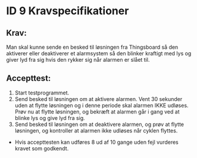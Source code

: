 # ID 9 Kravspecifikationer
## Krav: 
Man skal kunne sende en besked til løsningen fra Thingsboard så den aktiverer eller deaktiverer et alarmsystem så den blinker kraftigt med lys og giver lyd fra sig hvis den rykker sig når alarmen er slået til.

## Accepttest: 
1. Start testprogrammet. 
2. Send besked til løsningen om at aktivere alarmen. Vent 30 sekunder uden at flytte løsningen og i denne periode skal alarmen IKKE udløses. 
Prøv nu at flytte løsningen, og bekræft at alarmen går i gang ved at blinke lys og give lyd fra sig. 
3.  Send besked til løsningen om at deaktivere alarmen, og prøv at flytte løsningen, og kontroller at alarmen ikke udløses når cyklen flyttes. 
- Hvis accepttesten kan udføres 8 ud af 10 gange uden fejl vurderes kravet som godkendt.